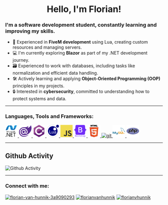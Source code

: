 <h1 align="center">Hello, I'm Florian!</h1>
<h3>I'm a software development student, constantly learning and improving my skills.</h3>

- 🌟 Experienced in **FiveM development** using Lua, creating custom resources and managing servers.
- 💻 I'm currently exploring **Blazor** as part of my .NET development journey.
- 🗃️ Experienced to work with databases, including tasks like normalization and efficient data handling.  
- 🛠️ Actively learning and applying **Object-Oriented Programming (OOP)** principles in my projects.  
- 🔒 Interested in **cybersecurity**, committed to understanding how to protect systems and data.

---

<h3 align="left">Languages, Tools and Frameworks:</h3>
<p align="left">
  <a href="https://dotnet.microsoft.com/" target="_blank" rel="noreferrer"> <img src="https://raw.githubusercontent.com/devicons/devicon/master/icons/dot-net/dot-net-original-wordmark.svg" alt="dotnet" width="40" height="40"/> </a>
  <a href="[https://getbootstrap.com](https://dotnet.microsoft.com/en-us/apps/aspnet/web-apps/blazor" target="_blank" rel="noreferrer"> <img src="https://raw.githubusercontent.com/devicons/devicon/master/icons/blazor/blazor-original.svg" alt="blazor" width="40" height="40"/> </a>
  <a href="https://www.w3schools.com/cs/" target="_blank" rel="noreferrer"> <img src="https://raw.githubusercontent.com/devicons/devicon/master/icons/csharp/csharp-original.svg" alt="csharp" width="40" height="40"/> </a>
  <a href="https://www.fivem.net/" target="_blank" rel="noreferrer"> <img src="https://raw.githubusercontent.com/devicons/devicon/master/icons/lua/lua-original.svg" alt="lua" width="40" height="40"/> </a>
  <a href="https://www.w3schools.com/js/" target="_blank" rel="noreferrer"> <img src="https://raw.githubusercontent.com/devicons/devicon/master/icons/javascript/javascript-original.svg" alt="javascript" width="40" height="40"/> </a>
  <a href="https://getbootstrap.com" target="_blank" rel="noreferrer"> <img src="https://raw.githubusercontent.com/devicons/devicon/master/icons/bootstrap/bootstrap-plain-wordmark.svg" alt="bootstrap" width="40" height="40"/> </a>
  <a href="https://www.w3.org/html/" target="_blank" rel="noreferrer"> <img src="https://raw.githubusercontent.com/devicons/devicon/master/icons/html5/html5-original-wordmark.svg" alt="html5" width="40" height="40"/> </a>
  <a href="https://git-scm.com/" target="_blank" rel="noreferrer"> <img src="https://www.vectorlogo.zone/logos/git-scm/git-scm-icon.svg" alt="git" width="40" height="40"/> </a>
  <a href="https://www.mysql.com/" target="_blank" rel="noreferrer"> <img src="https://raw.githubusercontent.com/devicons/devicon/master/icons/mysql/mysql-original-wordmark.svg" alt="mysql" width="40" height="40"/> </a>
  <a href="https://www.php.net" target="_blank" rel="noreferrer"> <img src="https://raw.githubusercontent.com/devicons/devicon/master/icons/php/php-original.svg" alt="php" width="40" height="40"/> </a>
</p>

---

## Github Activity
![Github Activity](https://github-readme-stats.vercel.app/api/top-langs/?username=Florianvhunnik&layout=compact&theme=dark)

---

<h3 align="left">Connect with me:</h3>
<p align="left">
<a href="https://linkedin.com/in/florian-van-hunnik-3a9090293" target="blank"><img align="center" src="https://raw.githubusercontent.com/rahuldkjain/github-profile-readme-generator/master/src/images/icons/Social/linked-in-alt.svg" alt="florian-van-hunnik-3a9090293" height="30" width="40" /></a>
<a href="https://instagram.com/florianvanhunnik" target="blank"><img align="center" src="https://raw.githubusercontent.com/rahuldkjain/github-profile-readme-generator/master/src/images/icons/Social/instagram.svg" alt="florianvanhunnik" height="30" width="40" /></a>
<a href="https://dev.to/florianvhunnik" target="blank"><img align="center" src="https://raw.githubusercontent.com/rahuldkjain/github-profile-readme-generator/master/src/images/icons/Social/devto.svg" alt="florianvhunnik" height="30" width="40" /></a>
</p>
